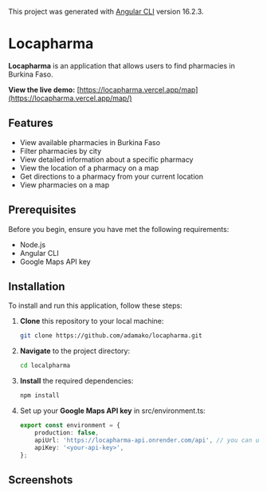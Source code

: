 This project was generated with [Angular CLI](https://github.com/angular/angular-cli) version 16.2.3.

# Locapharma

**Locapharma** is an application that allows users to find pharmacies in Burkina Faso.

**View the live demo:** [https://locapharma.vercel.app/map](https://locapharma.vercel.app/map/)

## Features

- View available pharmacies in Burkina Faso
- Filter pharmacies by city
- View detailed information about a specific pharmacy
- View the location of a pharmacy on a map
- Get directions to a pharmacy from your current location
- View pharmacies on a map

## Prerequisites

Before you begin, ensure you have met the following requirements:

- Node.js
- Angular CLI
- Google Maps API key

## Installation

To install and run this application, follow these steps:

1. **Clone** this repository to your local machine:

   ```bash
   git clone https://github.com/adamako/locapharma.git
   ```

2. **Navigate** to the project directory:

   ```bash
   cd localpharma
   ```

3. **Install** the required dependencies:

   ```bash
   npm install
   ```
4. Set up your **Google Maps API key** in src/environment.ts: 
   ```typescript 
   export const environment = {
       production: false,
       apiUrl: 'https://locapharma-api.onrender.com/api', // you can use your own service
       apiKey: '<your-api-key>',
   };

## Screenshots
